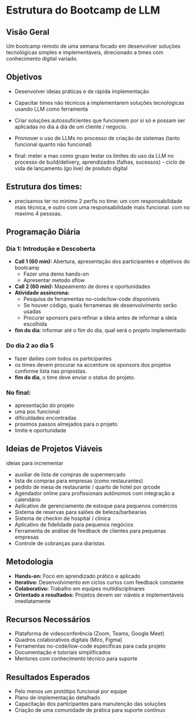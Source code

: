 # Estrutura do Bootcamp de LLM

## Visão Geral

Um bootcamp remoto de uma semana focado em desenvolver soluções tecnológicas simples e implementáveis, direcionado a times com conhecimento digital variado.

## Objetivos

- Desenvolver ideias práticas e de rápida implementação
- Capacitar times não técnicos a implementarem soluções tecnológicas usando LLM como ferramenta
- Criar soluções autossuficientes que funcionem por si só e possam ser aplicadas no dia a dia de um cliente / negocio.
- Promover o uso de LLMs no processo de criação de sistemas (tanto funcional quanto não funcional)

- final: meter a mao como grupo testar os limites do uso da LLM no processo de build/delivery, aprendizados (falhas, sucessos) - ciclo de vida de lançamento (go live) de produto digital

## Estrutura dos times:

- precisamos ter no mínimo 2 perfis no time: um com responsabilidade mais técnica, e outro com uma responsabilidade mais funcional. com no maximo 4 pessoas.

## Programação Diária

### Dia 1: Introdução e Descoberta

- **Call 1 (60 min):** Abertura, apresentação dos participantes e objetivos do bootcamp
    - Fazer uma demo hands-on
    - Apresentar metodo sflow
- **Call 2 (60 min):** Mapeamento de dores e oportunidades
- **Atividade assíncrona:**
    - Pesquisa de ferramentas no-code/low-code disponíveis
    - Se houver código, quais ferramenas de desenvolvimento serão usadas
    - Procurar sponsors para refinar a ideia antes de informar a ideia escolhida
- **fim do dia**: informar até o fim do dia, qual será o projeto implementado

### Do dia 2 ao dia 5

- fazer dailies com todos os participantes
- os times devem procurar na accenture os sponsors dos projetos conforme lista nas propostas.
- **fim do dia**, o time deve enviar o status do projeto.

### No final:

- apresentação do projeto
- uma poc funcional
- dificuldades encontradas
- proximos passos almejados para o projeto
- limite e oportunidade

## Ideias de Projetos Viáveis

ideias para incrementar

- auxiliar de lista de compras de supermercado
- lista de compras para empresas (como restaurantes)
- pedido de mesa de restaurante / quarto de hotel por qrcode
- Agendador online para profissionais autônomos com integração a calendário
- Aplicativo de gerenciamento de estoque para pequenos comércios
- Sistema de reservas para salões de beleza/barbearias
- Sistema de checkin de hospital / clinica
- Aplicativo de fidelidade para pequenos negócios
- Ferramenta de análise de feedback de clientes para pequenas empresas
- Controle de cobranças para diaristas

## Metodologia

- **Hands-on:** Foco em aprendizado prático e aplicado
- **Iterativo:** Desenvolvimento em ciclos curtos com feedback constante
- **Colaborativo:** Trabalho em equipes multidisciplinares
- **Orientado a resultados:** Projetos devem ser viáveis e implementáveis imediatamente

## Recursos Necessários

- Plataforma de videoconferência (Zoom, Teams, Google Meet)
- Quadros colaborativos digitais (Miro, Figma)
- Ferramentas no-code/low-code específicas para cada projeto
- Documentação e tutoriais simplificados
- Mentores com conhecimento técnico para suporte

## Resultados Esperados

- Pelo menos um protótipo funcional por equipe
- Plano de implementação detalhado
- Capacitação dos participantes para manutenção das soluções
- Criação de uma comunidade de prática para suporte contínuo


